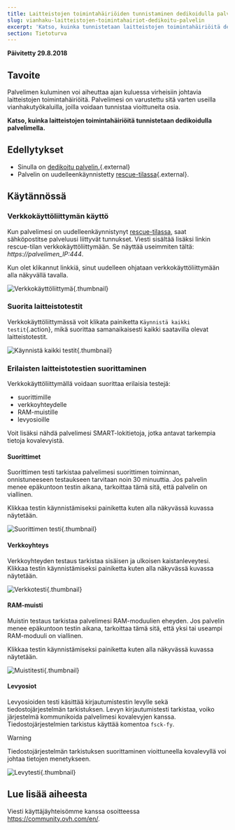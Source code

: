 ```yaml
---
title: Laitteistojen toimintahäiriöiden tunnistaminen dedikoidulla palvelimella
slug: vianhaku-laitteistojen-toimintahairiot-dedikoitu-palvelin
excerpt: 'Katso, kuinka tunnistetaan laitteistojen toimintahäiriöitä dedikoidulla palvelimella'
section: Tietoturva
---
```


**Päivitetty 29.8.2018**

## Tavoite


Palvelimen kuluminen voi aiheuttaa ajan kuluessa virheisiin johtavia laitteistojen toimintahäiriöitä. Palvelimesi on varustettu sitä varten useilla vianhakutyökaluilla, joilla voidaan tunnistaa vioittuneita osia.

**Katso, kuinka laitteistojen toimintahäiriöitä tunnistetaan dedikoidulla palvelimella.**


## Edellytykset

* Sinulla on [dedikoitu palvelin.](https://www.ovh-hosting.fi/dedikoidut_palvelimet/){.external}
* Palvelin on uudelleenkäynnistetty [rescue-tilassa](https://docs.ovh.com/fi/dedicated/ovh-rescue/){.external}.


## Käytännössä

### Verkkokäyttöliittymän käyttö

Kun palvelimesi on uudelleenkäynnistynyt [rescue-tilassa](https://docs.ovh.com/fi/dedicated/ovh-rescue/), saat sähköpostitse palveluusi liittyvät tunnukset. Viesti sisältää lisäksi linkin rescue-tilan verkkokäyttöliittymään. Se näyttää useimmiten tältä: *https://palvelimen_IP:444*.

Kun olet klikannut linkkiä, sinut uudelleen ohjataan verkkokäyttöliittymään alla näkyvällä tavalla.

![Verkkokäyttöliittymä](images/rescue-mode-04.png){.thumbnail}


### Suorita laitteistotestit

Verkkokäyttöliittymässä voit klikata painiketta `Käynnistä kaikki testit`{.action}, mikä suorittaa samanaikaisesti kaikki saatavilla olevat laitteistotestit.

![Käynnistä kaikki testit](images/rescue-mode-042.png){.thumbnail}


### Erilaisten laitteistotestien suorittaminen

Verkkokäyttöliittymällä voidaan suorittaa erilaisia testejä:

- suorittimille
- verkkoyhteydelle
- RAM-muistille
- levyosioille

Voit lisäksi nähdä palvelimesi SMART-lokitietoja, jotka antavat tarkempia tietoja kovalevyistä.

 
#### Suorittimet

Suorittimen testi tarkistaa palvelimesi suorittimen toiminnan, onnistuneeseen testaukseen tarvitaan noin 30 minuuttia. Jos palvelin menee epäkuntoon testin aikana, tarkoittaa tämä sitä, että palvelin on viallinen.

Klikkaa testin käynnistämiseksi painiketta kuten alla näkyvässä kuvassa näytetään.

![Suorittimen testi](images/processors.png){.thumbnail}

#### Verkkoyhteys

Verkkoyhteyden testaus tarkistaa sisäisen ja ulkoisen kaistanleveytesi. Klikkaa testin käynnistämiseksi painiketta kuten alla näkyvässä kuvassa näytetään.

![Verkkotesti](images/network-connection.png){.thumbnail}

#### RAM-muisti

Muistin testaus tarkistaa palvelimesi RAM-moduulien eheyden. Jos palvelin menee epäkuntoon testin aikana, tarkoittaa tämä sitä, että yksi tai useampi RAM-moduuli on viallinen.

Klikkaa testin käynnistämiseksi painiketta kuten alla näkyvässä kuvassa näytetään.

![Muistitesti](images/memory.png){.thumbnail}

#### Levyosiot

Levyosioiden testi käsittää kirjautumistestin levylle sekä tiedostojärjestelmän tarkistuksen. Levyn kirjautumistesti tarkistaa, voiko järjestelmä kommunikoida palvelimesi kovalevyjen kanssa. Tiedostojärjestelmien tarkistus käyttää komentoa `fsck-fy`.

> [!warning]
>
> Tiedostojärjestelmän tarkistuksen suorittaminen vioittuneella kovalevyllä voi johtaa tietojen menetykseen.
>

![Levytesti](images/partitions.png){.thumbnail}

## Lue lisää aiheesta

Viesti käyttäjäyhteisömme kanssa osoitteessa <https://community.ovh.com/en/>.